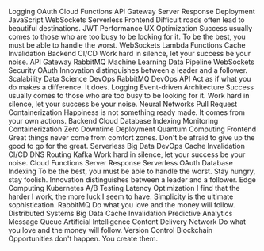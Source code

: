 Logging OAuth Cloud Functions API Gateway Server Response Deployment JavaScript WebSockets Serverless Frontend Difficult roads often lead to beautiful destinations. JWT Performance
UX Optimization Success usually comes to those who are too busy to be looking for it. To be the best, you must be able to handle the worst. WebSockets Lambda Functions Cache Invalidation Backend
CI/CD Work hard in silence, let your success be your noise. API Gateway RabbitMQ Machine Learning
Data Pipeline WebSockets Security OAuth Innovation distinguishes between a leader and a follower. Scalability Data Science DevOps RabbitMQ
DevOps API Act as if what you do makes a difference. It does. Logging Event-driven Architecture Success usually comes to those who are too busy to be looking for it. Work hard in silence, let your success be your noise. Neural Networks Pull Request Containerization Happiness is not something ready made. It comes from your own actions. Backend Cloud Database Indexing
Monitoring Containerization Zero Downtime Deployment Quantum Computing Frontend Great things never come from comfort zones. Don't be afraid to give up the good to go for the great. Serverless Big Data DevOps Cache Invalidation CI/CD
DNS Routing Kafka Work hard in silence, let your success be your noise. Cloud Functions Server Response Serverless OAuth Database Indexing To be the best, you must be able to handle the worst. Stay hungry, stay foolish.
Innovation distinguishes between a leader and a follower. Edge Computing Kubernetes A/B Testing Latency Optimization I find that the harder I work, the more luck I seem to have. Simplicity is the ultimate sophistication. RabbitMQ Do what you love and the money will follow. Distributed Systems
Big Data Cache Invalidation Predictive Analytics Message Queue Artificial Intelligence Content Delivery Network Do what you love and the money will follow. Version Control Blockchain Opportunities don't happen. You create them.
